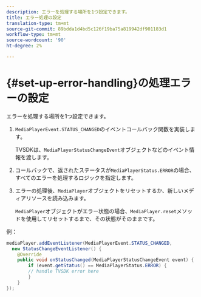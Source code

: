 ```yaml
---
description: エラーを処理する場所を1つ設定できます。
title: エラー処理の設定
translation-type: tm+mt
source-git-commit: 89bdda1d4bd5c126f19ba75a819942df901183d1
workflow-type: tm+mt
source-wordcount: '90'
ht-degree: 2%

---
```



# {#set-up-error-handling}の処理エラーの設定

エラーを処理する場所を1つ設定できます。

1. `MediaPlayerEvent.STATUS_CHANGED`のイベントコールバック関数を実装します。

   TVSDKは、`MediaPlayerStatusChangeEvent`オブジェクトなどのイベント情報を渡します。
1. コールバックで、返されたステータスが`MediaPlayerStatus.ERROR`の場合、すべてのエラーを処理するロジックを指定します。
1. エラーの処理後、`MediaPlayer`オブジェクトをリセットするか、新しいメディアリソースを読み込みます。

   `MediaPlayer`オブジェクトがエラー状態の場合、`MediaPlayer.reset`メソッドを使用してリセットするまで、その状態がそのままです。

<!--<a id="example_E74BB605ED08450295B8902F1E4BB8F5"></a>-->

例：

```java
mediaPlayer.addEventListener(MediaPlayerEvent.STATUS_CHANGED,  
  new StatusChangeEventListener() { 
    @Override 
    public void onStatusChanged(MediaPlayerStatusChangeEvent event) { 
        if (event.getStatus() == MediaPlayerStatus.ERROR) { 
        // handle TVSDK error here 
        } 
    } 
});
```

